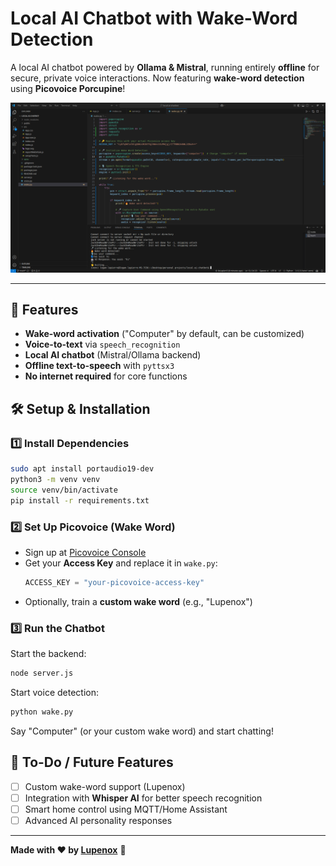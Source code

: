 # Local AI Chatbot with Wake-Word Detection

A local AI chatbot powered by **Ollama & Mistral**, running entirely **offline** for secure, private voice interactions. Now featuring **wake-word detection** using **Picovoice Porcupine**!

![Demo Screenshot](docs/demo.png)

---

## 🚀 Features
- **Wake-word activation** ("Computer" by default, can be customized)
- **Voice-to-text** via `speech_recognition`
- **Local AI chatbot** (Mistral/Ollama backend)
- **Offline text-to-speech** with `pyttsx3`
- **No internet required** for core functions

## 🛠️ Setup & Installation

### 1️⃣ Install Dependencies
```bash
sudo apt install portaudio19-dev
python3 -m venv venv
source venv/bin/activate
pip install -r requirements.txt
```

### 2️⃣ Set Up Picovoice (Wake Word)
- Sign up at [Picovoice Console](https://console.picovoice.ai/)
- Get your **Access Key** and replace it in `wake.py`:
  ```python
  ACCESS_KEY = "your-picovoice-access-key"
  ```
- Optionally, train a **custom wake word** (e.g., "Lupenox")

### 3️⃣ Run the Chatbot
Start the backend:
```bash
node server.js
```

Start voice detection:
```bash
python wake.py
```
Say "Computer" (or your custom wake word) and start chatting!

## 📌 To-Do / Future Features
- [ ] Custom wake-word support (Lupenox)
- [ ] Integration with **Whisper AI** for better speech recognition
- [ ] Smart home control using MQTT/Home Assistant
- [ ] Advanced AI personality responses

---
**Made with ❤️ by [Lupenox](https://github.com/lupenox)** 🚀

